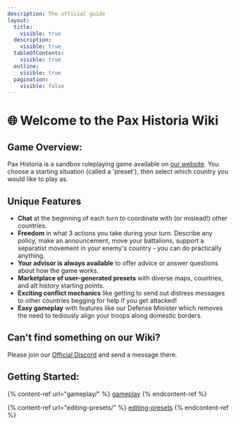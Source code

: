 ```yaml
---
description: The official guide
layout:
  title:
    visible: true
  description:
    visible: true
  tableOfContents:
    visible: true
  outline:
    visible: true
  pagination:
    visible: false
---
```


# 🌐 Welcome to the Pax Historia Wiki

## Game Overview:

Pax Historia is a sandbox roleplaying game available on [our website](https://www.paxhistoria.co). You choose a starting situation (called a 'preset'), then select which country you would like to play as.

## Unique Features

* **Chat** at the beginning of each turn to coordinate with (or mislead!) other countries.
* **Freedom** in what 3 actions you take during your turn. Describe any policy, make an announcement, move your battalions, support a separatist movement in your enemy's country - you can do practically anything.&#x20;
* **Your advisor is always available** to offer advice or answer questions about how the game works.
* **Marketplace of user-generated presets** with diverse maps, countries, and alt history starting points.
* **Exciting conflict mechanics** like getting to send out distress messages to other countries begging for help if you get attacked!
* **Easy gameplay** with features like our Defense Minister which removes the need to tediously align your troops along domestic borders.

## Can't find something on our Wiki?

Please join our [Official Discord](https://discord.gg/ZZKUeXxAra) and send a message there.&#x20;

## Getting Started:

{% content-ref url="gameplay/" %}
[gameplay](gameplay/)
{% endcontent-ref %}

{% content-ref url="editing-presets/" %}
[editing-presets](editing-presets/)
{% endcontent-ref %}
